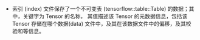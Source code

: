 * 索引 (index) 文件保存了一个不可变表 (tensorflow::table::Table) 的数据；其中，关键字为 Tensor 的名称，
其值描述该 Tensor 的元数据信息，包括该 Tensor 存储在哪个数据(data) 文件中，及其在该数据文件中的偏移，及其校验和等信息。
